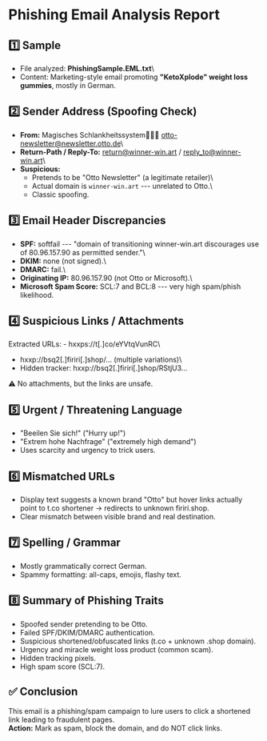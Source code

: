 # Phishing Email Analysis Report

## 1️⃣ Sample

-   File analyzed: **PhishingSample.EML.txt**\
-   Content: Marketing-style email promoting **"KetoXplode" weight loss
    gummies**, mostly in German.

## 2️⃣ Sender Address (Spoofing Check)

-   **From:** Magisches Schlankheitssystem🤸‍♀️✅
    <otto-newsletter@newsletter.otto.de>\
-   **Return-Path / Reply-To:** return@winner-win.art /
    reply_to@winner-win.art\
-   **Suspicious:**
    -   Pretends to be "Otto Newsletter" (a legitimate retailer)\
    -   Actual domain is `winner-win.art` --- unrelated to Otto.\
    -   Classic spoofing.

## 3️⃣ Email Header Discrepancies

-   **SPF:** softfail --- "domain of transitioning winner-win.art
    discourages use of 80.96.157.90 as permitted sender."\
-   **DKIM:** none (not signed).\
-   **DMARC:** fail.\
-   **Originating IP:** 80.96.157.90 (not Otto or Microsoft).\
-   **Microsoft Spam Score:** SCL:7 and BCL:8 --- very high spam/phish
    likelihood.

## 4️⃣ Suspicious Links / Attachments

Extracted URLs: - hxxps://t\[.\]co/eYVtqVunRC\
- hxxp://bsq2\[.\]firiri\[.\]shop/... (multiple variations)\
- Hidden tracker: hxxp://bsq2\[.\]firiri\[.\]shop/RStjU3...

⚠️ No attachments, but the links are unsafe.

## 5️⃣ Urgent / Threatening Language

-   "Beeilen Sie sich!" ("Hurry up!")
-   "Extrem hohe Nachfrage" ("extremely high demand")
-   Uses scarcity and urgency to trick users.

## 6️⃣ Mismatched URLs

-   Display text suggests a known brand "Otto" but hover links actually
    point to t.co shortener → redirects to unknown firiri.shop.
-   Clear mismatch between visible brand and real destination.

## 7️⃣ Spelling / Grammar

-   Mostly grammatically correct German.
-   Spammy formatting: all-caps, emojis, flashy text.

## 8️⃣ Summary of Phishing Traits

-   Spoofed sender pretending to be Otto.
-   Failed SPF/DKIM/DMARC authentication.
-   Suspicious shortened/obfuscated links (t.co + unknown .shop domain).
-   Urgency and miracle weight loss product (common scam).
-   Hidden tracking pixels.
-   High spam score (SCL:7).

## ✅ Conclusion

This email is a phishing/spam campaign to lure users to click a
shortened link leading to fraudulent pages.\
**Action:** Mark as spam, block the domain, and do NOT click links.
